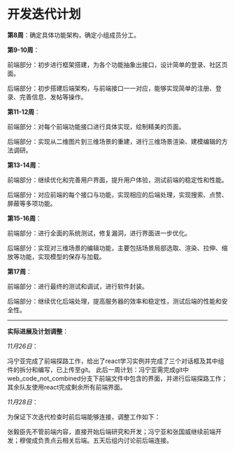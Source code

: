 # 开发迭代计划

**第8周**：确定具体功能架构，确定小组成员分工。

**第9-10周**：

前端部分：初步进行框架搭建，为各个功能抽象出接口，设计简单的登录、社区页面。

后端部分：初步搭建后端架构，与前端接口一一对应，能够实现简单的注册、登录、完善信息、发帖等操作。

**第11-12周**：

前端部分：对每个前端功能接口进行具体实现，绘制精美的页面。

后端部分：实现从二维图片到三维场景的重建，进行三维场景渲染、建模编辑的方法调研。

**第13-14周**：

前端部分：继续优化和完善用户界面，提升用户体验，测试前端的稳定性和性能。

后端部分：对应前端的每个接口与功能，实现相应的后端处理，实现搜索、点赞、屏蔽等多项功能。

**第15-16周**：

前端部分：进行全面的系统测试，修复漏洞，进行界面进一步优化。

后端部分：实现对三维场景的编辑功能，主要包括场景局部选取、渲染、拉伸、缩放等功能，实现模型的保存与加载。

**第17周**：

前端部分：进行最终的测试和调试，进行软件封装。

后端部分：继续优化后端处理，提高服务器的效率和稳定性，测试后端的性能和安全性。

** **

**实际进展及计划调整**：

*11月26日*：

冯宁亚完成了前端探路工作，给出了react学习实例并完成了三个对话框及其中组件的拆分和编写，已上传至git。
此后一周计划：冯宁亚需完成git中web_code_not_combined分支下前端文件中包含的界面，并进行后端探路工作；其余队友使用react完成剩余所有前端界面。

*11月28日*：

为保证下次迭代检查时前后端能够连接，调整工作如下：

张毅臣先不管前端内容，直接开始后端研究和开发；冯宁亚和张国威继续前端开发；穆俊成负责点云相关后端。五天后组内讨论前后端连接。

